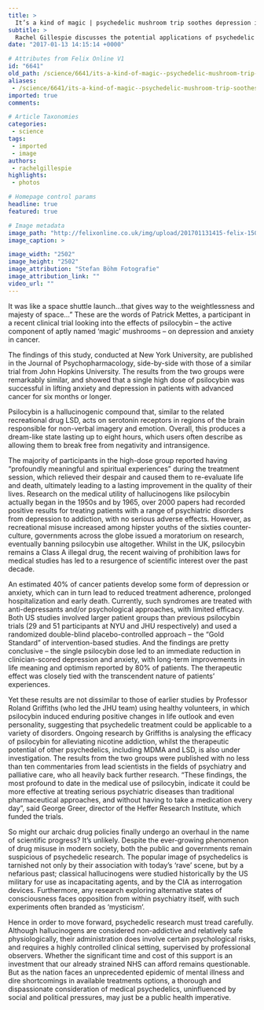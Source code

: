 ```yaml
---
title: >
  It’s a kind of magic | psychedelic mushroom trip soothes depression in terminally ill patients
subtitle: >
  Rachel Gillespie discusses the potential applications of psychedelic drugs for treating anxiety and depression
date: "2017-01-13 14:15:14 +0000"

# Attributes from Felix Online V1
id: "6641"
old_path: /science/6641/its-a-kind-of-magic--psychedelic-mushroom-trip-soothes-depression-in-terminally-ill-patients
aliases:
 - /science/6641/its-a-kind-of-magic--psychedelic-mushroom-trip-soothes-depression-in-terminally-ill-patients
imported: true
comments:

# Article Taxonomies
categories:
 - science
tags:
 - imported
 - image
authors:
 - rachelgillespie
highlights:
 - photos

# Homepage control params
headline: true
featured: true

# Image metadata
image_path: "http://felixonline.co.uk/img/upload/201701131415-felix-15074727357_6221618cac_o.jpg"
image_caption: >

image_width: "2502"
image_height: "2502"
image_attribution: "Stefan Böhm Fotografie"
image_attribution_link: ""
video_url: ""
---
```


It was like a space shuttle launch…that gives way to the weightlessness and majesty of space…” These are the words of Patrick Mettes, a participant in a recent clinical trial looking into the effects of psilocybin – the active component of aptly named ‘magic’ mushrooms – on depression and anxiety in cancer.

The findings of this study, conducted at New York University, are published in the Journal of Psychopharmacology, side-by-side with those of a similar trial from John Hopkins University. The results from the two groups were remarkably similar, and showed that a single high dose of psilocybin was successful in lifting anxiety and depression in patients with advanced cancer for six months or longer.

Psilocybin is a hallucinogenic compound that, similar to the related recreational drug LSD, acts on serotonin receptors in regions of the brain responsible for non-verbal imagery and emotion. Overall, this produces a dream-like state lasting up to eight hours, which users often describe as allowing them to break free from negativity and intransigence.

The majority of participants in the high-dose group reported having “profoundly meaningful and spiritual experiences” during the treatment session, which relieved their despair and caused them to re-evaluate life and death, ultimately leading to a lasting improvement in the quality of their lives.
Research on the medical utility of hallucinogens like psilocybin actually began in the 1950s and by 1965, over 2000 papers had recorded positive results for treating patients with a range of psychiatric disorders from depression to addiction, with no serious adverse effects. However, as recreational misuse increased among hipster youths of the sixties counter-culture, governments across the globe issued a moratorium on research, eventually banning psilocybin use altogether. Whilst in the UK, psilocybin remains a Class A illegal drug, the recent waiving of prohibition laws for medical studies has led to a resurgence of scientific interest over the past decade.

An estimated 40% of cancer patients develop some form of depression or anxiety, which can in turn lead to reduced treatment adherence, prolonged hospitalization and early death. Currently, such syndromes are treated with anti-depressants and/or psychological approaches, with limited efficacy.
Both US studies involved larger patient groups than previous psilocybin trials (29 and 51 participants at NYU and JHU respectively) and used a randomized double-blind placebo-controlled approach – the “Gold Standard” of intervention-based studies. And the findings are pretty conclusive – the single psilocybin dose led to an immediate reduction in clinician-scored depression and anxiety, with long-term improvements in life meaning and optimism reported by 80% of patients. The therapeutic effect was closely tied with the transcendent nature of patients’ experiences.

Yet these results are not dissimilar to those of earlier studies by Professor Roland Griffiths (who led the JHU team) using healthy volunteers, in which psilocybin induced enduring positive changes in life outlook and even personality, suggesting that psychedelic treatment could be applicable to a variety of disorders. Ongoing research by Griffiths is analysing the efficacy of psilocybin for alleviating nicotine addiction, whilst the therapeutic potential of other psychedelics, including MDMA and LSD, is also under investigation.
The results from the two groups were published with no less than ten commentaries from lead scientists in the fields of psychiatry and palliative care, who all heavily back further research. “These findings, the most profound to date in the medical use of psilocybin, indicate it could be more effective at treating serious psychiatric diseases than traditional pharmaceutical approaches, and without having to take a medication every day”, said George Greer, director of the Heffer Research Institute, which funded the trials.

So might our archaic drug policies finally undergo an overhaul in the name of scientific progress? It’s unlikely. Despite the ever-growing phenomenon of drug misuse in modern society, both the public and governments remain suspicious of psychedelic research. The popular image of psychedelics is tarnished not only by their association with today’s ‘rave’ scene, but by a nefarious past; classical hallucinogens were studied historically by the US military for use as incapacitating agents, and by the CIA as interrogation devices. Furthermore, any research exploring alternative states of consciousness faces opposition from within psychiatry itself, with such experiments often branded as ‘mysticism’.

Hence in order to move forward, psychedelic research must tread carefully. Although hallucinogens are considered non-addictive and relatively safe physiologically, their administration does involve certain psychological risks, and requires a highly controlled clinical setting, supervised by professional observers. Whether the significant time and cost of this support is an investment that our already strained NHS can afford remains questionable. But as the nation faces an unprecedented epidemic of mental illness and dire shortcomings in available treatments options, a thorough and dispassionate consideration of medical psychedelics, uninfluenced by social and political pressures, may just be a public health imperative.
